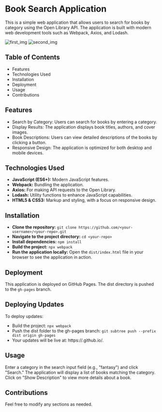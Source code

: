 # Book Search Application
This is a simple web application that allows users to search for books by category using the Open Library API. The application is built with modern web development tools such as Webpack, Axios, and Lodash.

![first_img](https://github.com/user-attachments/assets/b88170b9-092f-4e1b-b2c5-e442e924ee2f)
![second_img](https://github.com/user-attachments/assets/0a3d79ca-e8e9-46bb-ab4a-a7f47dbf9f52)


## Table of Contents
- Features
- Technologies Used
- Installation
- Deployment
- Usage
- Contributions


## Features
- Search by Category: Users can search for books by entering a category.
- Display Results: The application displays book titles, authors, and cover images.
- Book Descriptions: Users can view detailed descriptions of the books by clicking a button.
- Responsive Design: The application is optimized for both desktop and mobile devices.

## Technologies Used
- **JavaScript (ES6+):** Modern JavaScript features.
- **Webpack:** Bundling the application.
- **Axios:** For making API requests to the Open Library.
- **Lodash:** Utility functions to enhance JavaScript capabilities.
- **HTML5 & CSS3:** Markup and styling, with a focus on responsive design.

## Installation

- **Clone the repository:**
   ```git clone https://github.com/<your-username>/<your-repo>.git```
- **Navigate to the project directory:**
```cd <your-repo>```
- **Install dependencies:**
```npm install```
- **Build the project:**
```npx webpack```
- **Run the application locally:**
 Open the ```dist/index.html``` file in your browser to see the application in action.

## Deployment
This application is deployed on GitHub Pages. The dist directory is pushed to the ```gh-pages``` branch.

## Deploying Updates
To deploy updates:

- Build the project:
```npx webpack```
- Push the dist folder to the gh-pages branch:
```git subtree push --prefix dist origin gh-pages```
- Your updates will be live at: https://<your-username>.github.io/<your-repo>.

## Usage
Enter a category in the search input field (e.g., "fantasy") and click "Search."
The application will display a list of books matching the category.
Click on "Show Description" to view more details about a book.

## Contributions
Feel free to modify any sections as needed. 
